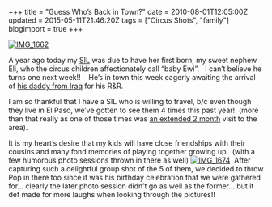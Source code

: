 +++
title = "Guess Who’s Back in Town?"
date = 2010-08-01T12:05:00Z
updated = 2015-05-11T21:46:20Z
tags = ["Circus Shots", "family"]
blogimport = true 
+++

[![IMG_1662](https://latc.s3.amazonaws.com/wp-content/uploads/2010/08/IMG_1662.jpg "IMG_1662")](https://latc.s3.amazonaws.com/wp-content/uploads/2010/08/IMG_1662.jpg)   

A year ago today my [SIL](http://anotherstelladay.blogspot.com/) was due to have her first born, my sweet nephew Eli, who the circus children affectionately call “baby Ewi”.&#160;&#160; I can’t believe he turns one next week!!&#160;&#160;&#160; He’s in town this week eagerly awaiting the arrival of [his daddy from Iraq](http://lifeatthecircus.com/2009/10/29/playing-army/) for his R&amp;R. 

I am so thankful that I have a SIL who is willing to travel, b/c even though they live in El Paso, we’ve gotten to see them 4 times this past year!&#160; (more than that really as one of those times was [an extended 2 month](http://lifeatthecircus.com/2010/02/15/saying-goodbye/) visit to the area).&#160; 

It is my heart’s desire that my kids will have close friendships with their cousins and many fond memories of playing together growing up.&#160; (with a few humorous photo sessions thrown in there as well) 
 [![IMG_1674](https://latc.s3.amazonaws.com/wp-content/uploads/2010/08/IMG_1674.jpg "IMG_1674")](https://latc.s3.amazonaws.com/wp-content/uploads/2010/08/IMG_1674.jpg)&#160;
After capturing such a delightful group shot of the 5 of them, we decided to throw Pop in there too since it was his birthday celebration that we were gathered for… clearly the later photo session didn’t go as well as the former… but it def made for more laughs when looking through the pictures!!

